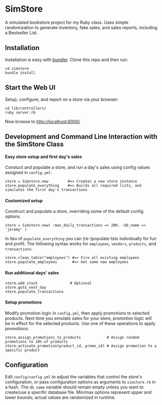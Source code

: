 # SimStore
A simulated bookstore project for my Ruby class. Uses simple randomization to generate inventory, fake sales, and sales reports, including a Bestseller List.

## Installation
Installation is easy with [bundler](http://bundler.io/). Clone this repo and then run:
```
cd simstore
bundle install
```

## Start the Web UI
Setup, configure, and report on a store via your browser: 
```
cd lib/controllers/
ruby server.rb
```
Now browse to [http://localhost:8000/](http://localhost:8000/)

## Development and Command Line Interaction with the SimStore Class
#### Easy store setup and first day's sales
Constuct and populate a store, and run a day's sales using config values assigned in `config.yml`:
```
store = Simstore.new         #=> Creates a new store instance
store.populate_everything    #=> Builds all required lists, and simulates the first day's transactions
```
#### Customized setup
Construct and populate a store, overriding some of the default config options
```
store = Simstore.new( :max_daily_transactions => 200, :db_name => 'jeremy' )
```
In lieu of `populate_everything` you can (re-)populate lists individually for fun and profit. The following syntax works for `employees`, `vendors`, `products`, and `transactions`:
```
store.clean_table("employees") #=> Fire all existing employees
store.populate_employees       #=> Get some new employees
```
#### Run additional days' sales
```
store.add_stock               # Optional
store.goto_next_day
store.populate_transactions
```
#### Setup promotions
Modify promotion logic in `config.yml`, then apply promotions to selected products. Next time you simulate sales for your store, promotion logic will be in effect for the selected products. Use one of these operations to apply promotions:
```
store.assign_promotions_to_products            # Assign random promotions to 10% of products
store.activate_promotion(product_id, promo_id) # Assign promotion to a specific product
```

## Configuration
Edit `config/config.yml` to adjust the variables that control the store's configuration, or pass configuration options as arguments to `simstore.rb` in a hash. The `db_name` variable should remain empty unless you want to create/use a specific database file. Min/max options represent upper and lower bounds; actual values are randomized in runtime.
